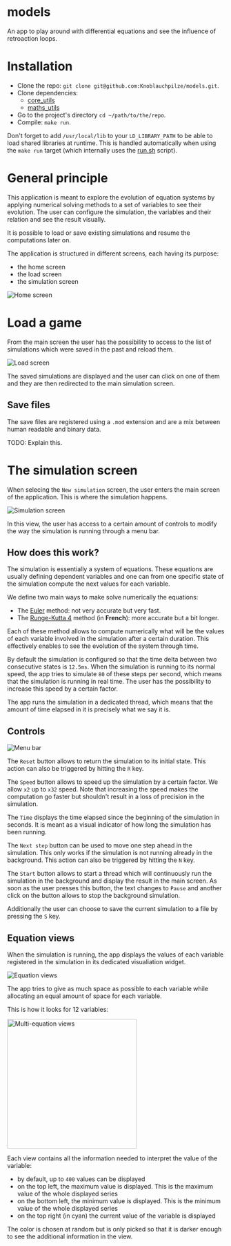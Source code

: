 
# models

An app to play around with differential equations and see the influence of retroaction loops.

# Installation

- Clone the repo: `git clone git@github.com:Knoblauchpilze/models.git`.
- Clone dependencies:
    * [core_utils](https://github.com/Knoblauchpilze/core_utils)
    * [maths_utils](https://github.com/Knoblauchpilze/maths_utils)
- Go to the project's directory `cd ~/path/to/the/repo`.
- Compile: `make run`.

Don't forget to add `/usr/local/lib` to your `LD_LIBRARY_PATH` to be able to load shared libraries at runtime. This is handled automatically when using the `make run` target (which internally uses the [run.sh](data/run.sh) script).

# General principle

This application is meant to explore the evolution of equation systems by applying numerical solving methods to a set of variables to see their evolution. The user can configure the simulation, the variables and their relation and see the result visually.

It is possible to load or save existing simulations and resume the computations later on.

The application is structured in different screens, each having its purpose:
* the home screen
* the load screen
* the simulation screen

![Home screen](resources/home_screen.png)

# Load a game

From the main screen the user has the possibility to access to the list of simulations which were saved in the past and reload them.

![Load screen](resources/load_screen.png)

The saved simulations are displayed and the user can click on one of them and they are then redirected to the main simulation screen.

## Save files

The save files are registered using a `.mod` extension and are a mix between human readable and binary data.

TODO: Explain this.

# The simulation screen

When selecing the `New simulation` screen, the user enters the main screen of the application. This is where the simulation happens.

![Simulation screen](resources/simulation_screen.png)

In this view, the user has access to a certain amount of controls to modify the way the simulation is running through a menu bar.

## How does this work?

The simulation is essentially a system of equations. These equations are usually defining dependent variables and one can from one specific state of the simulation compute the next values for each variable.

We define two main ways to make solve numerically the equations:
* The [Euler](https://en.wikipedia.org/wiki/Euler_method#Modifications_and_extensions) method: not very accurate but very fast.
* The [Runge-Kutta 4](https://fr.wikipedia.org/wiki/M%C3%A9thodes_de_Runge-Kutta#La_m%C3%A9thode_de_Runge-Kutta_classique_d'ordre_quatre_(RK4)) method (in **French**): more accurate but a bit longer.

Each of these method allows to compute numerically what will be the values of each variable involved in the simulation after a certain duration. This effectively enables to see the evolution of the system through time.

By default the simulation is configured so that the time delta between two consecutive states is `12.5ms`. When the simulation is running to its normal speed, the app tries to simulate `80` of these steps per second, which means that the simulation is running in real time. The user has the possibility to increase this speed by a certain factor.

The app runs the simulation in a dedicated thread, which means that the amount of time elapsed in it is precisely what we say it is.

## Controls

![Menu bar](resources/menu_bar.png)

The `Reset` button allows to return the simulation to its initial state. This action can also be triggered by hitting the `R` key.

The `Speed` button allows to speed up the simulation by a certain factor. We allow `x2` up to `x32` speed. Note that increasing the speed makes the computation go faster but shouldn't result in a loss of precision in the simulation.

The `Time` displays the time elapsed since the beginning of the simulation in seconds. It is meant as a visual indicator of how long the simulation has been running.

The `Next step` button can be used to move one step ahead in the simulation. This only works if the simulation is not running already in the background. This action can also be triggered by hitting the `N` key.

The `Start` button allows to start a thread which will continuously run the simulation in the background and display the result in the main screen. As soon as the user presses this button, the text changes to `Pause` and another click on the button allows to stop the background simulation.

Additionally the user can choose to save the current simulation to a file by pressing the `S` key.

## Equation views

When the simulation is running, the app displays the values of each variable registered in the simulation in its dedicated visualiation widget.

![Equation views](resources/equation_views.png)

The app tries to give as much space as possible to each variable while allocating an equal amount of space for each variable.

This is how it looks for 12 variables:

[<img src="resources/equation_views_multi.png" width="300" alt="Multi-equation views"/>](resources/equation_views_multi.png)

Each view contains all the information needed to interpret the value of the variable:
* by default, up to `400` values can be displayed
* on the top left, the maximum value is displayed. This is the maximum value of the whole displayed series
* on the bottom left, the minimum value is displayed. This is the minimum value of the whole displayed series
* on the top right (in cyan) the current value of the variable is displayed

The color is chosen at random but is only picked so that it is darker enough to see the additional information in the view.
